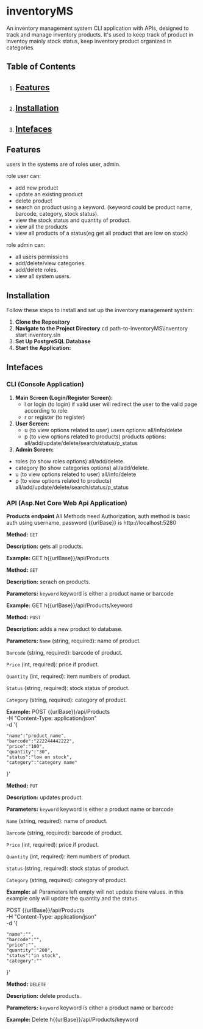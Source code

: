 # inventoryMS
An inventory management system CLI application with APIs, designed to track and manage inventory products. It's used to keep track of product in inventoy mainly stock status, keep inventory product organized in categories.

## Table of Contents

1. [Features](#features)
   ---
2. [Installation](#installation)
   ---
3. [Intefaces](#intefaces)
   ---

## Features
users in the systems are of roles user, admin.

role user can:
- add new product 
- update an existing product 
- delete product 
- search on product using a keyword. (keyword could be product name, barcode, category, stock status).
- view the stock status and quantity of product.
- view all the products
- view all products of a status(eg get all product that are low on stock)

role admin can:
- all users permissions 
- add/delete/view categories.
- add/delete roles.
- view all system users.


## Installation

Follow these steps to install and set up the inventory management system:
1. **Clone the Repository**
2. **Navigate to the Project Directory**
   cd path-to-inventoryMS\inventory
   start inventory.sln
4. **Set Up PostgreSQL Database**
5. **Start the Application:**


## Intefaces
### CLI (Console Application)
1. **Main Screen (Login/Register Screen):**
   - l or login  (to login)
     if valid user will redirect the user to the valid page according to role.
   - r or register (to register)
3. **User Screen:**
   - u (to view options related to user) users options: all/info/delete
   - p (to view options related to products) products options: all/add/update/delete/search/status/p_status
5.  **Admin Screen:**
   - roles (to show roles options) all/add/delete.
   - category (to show categories options) all/add/delete.
   - u (to view options related to user) all/info/delete
   - p (to view options related to products) all/add/update/delete/search/status/p_status
   
### API (Asp.Net Core Web Api Application)
**Products endpoint**
All Methods need Authorization, auth method is basic auth using username, password
{{urlBase}} is http://localhost:5280

<!-- ............................................ -->
**Method:** `GET`
<!-- ............................................ -->
**Description:**
gets all products.
<!-- ............................................ -->
**Example:**
GET h{{urlBase}}/api/Products

<!-- ............................................ -->
**Method:** `GET`
<!-- ............................................ -->
**Description:**
serach on products.
<!-- ............................................ -->
**Parameters:**
`keyword` keyword is either a product name or barcode 
<!-- ............................................ -->
**Example:**
GET h{{urlBase}}/api/Products/keyword

<!-- ............................................ -->
**Method:** `POST`
<!-- ............................................ -->
**Description:**
adds a new product to database.
<!-- ............................................ -->
**Parameters:**
`Name` (string, required): name of product.

`Barcode` (string, required): barcode of product.

`Price` (int, required): price if product.

`Quantity` (int, required): item numbers of product.

`Status` (string, required): stock status of product.

`Category` (string, required): category of product.
<!-- ............................................ -->
**Example:**
POST {{urlBase}}/api/Products \
  -H "Content-Type: application/json" \
  -d '{
  
    "name":"product_name",
    "barcode":"222244442222",
    "price":"100",
    "quantity":"30",
    "status":"low on stock",
    "category":"category name"
}'

<!-- ............................................ -->
**Method:** `PUT`
<!-- ............................................ -->
**Description:**
updates product.
<!-- ............................................ -->
**Parameters:**
`keyword` keyword is either a product name or barcode 

`Name` (string, required): name of product.

`Barcode` (string, required): barcode of product.

`Price` (int, required): price if product.

`Quantity` (int, required): item numbers of product.

`Status` (string, required): stock status of product.

`Category` (string, required): category of product.
<!-- ............................................ -->
**Example:**
all Parameters left empty will not update there values.
in this example only will update the quantity and the status.

POST {{urlBase}}/api/Products \
  -H "Content-Type: application/json" \
  -d '{
  
    "name":"",
    "barcode":"",
    "price":"",
    "quantity":"200",
    "status":"in stock",
    "category":""
}'
<!-- ............................................ -->
**Method:** `DELETE`
<!-- ............................................ -->
**Description:**
delete products.
<!-- ............................................ -->
**Parameters:**
`keyword` keyword is either a product name or barcode 
<!-- ............................................ -->
**Example:**
Delete h{{urlBase}}/api/Products/keyword
